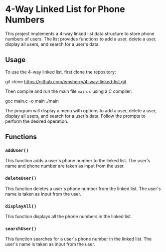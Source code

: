 # 4-Way Linked List for Phone Numbers

This project implements a 4-way linked list data structure to store phone numbers of users. The list provides functions to add a user, delete a user, display all users, and search for a user's data.

## Usage

To use the 4-way linked list, first clone the repository:

git clone https://github.com/emsherry/4-way-linked-list.git

Then compile and run the main file `main.c` using a C compiler:

gcc main.c -o main
./main

The program will display a menu with options to add a user, delete a user, display all users, and search for a user's data. Follow the prompts to perform the desired operation.

## Functions

### `addUser()`

This function adds a user's phone number to the linked list. The user's name and phone number are taken as input from the user.

### `deleteUser()`

This function deletes a user's phone number from the linked list. The user's name is taken as input from the user.

### `displayAll()`

This function displays all the phone numbers in the linked list.

### `searchUser()`

This function searches for a user's phone number in the linked list. The user's name is taken as input from the user.

